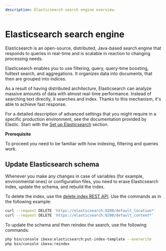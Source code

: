 ```yaml
---
description: Elasticsearch search engine overview.
---
```


# Elasticsearch search engine

Elasticsearch is an open-source, distributed, Java-based search engine that responds to queries in real-time and is scalable in reaction to changing processing needs.

Elasticsearch enables you to use filtering, query, query-time boosting, fulltext search, and aggregations.
It organizes data into documents, that then are grouped into indices.

As a result of having distributed architecture, Elasticsearch can analyze massive amounts of data with almost real-time performance.
Instead of searching text directly, it searches and index.
Thanks to this mechanism, it's able to achieve fast response.

For a detailed description of advanced settings that you might require in a specific production environment, see the documentation provided by Elastic.
Start with the [Set up Elasticsearch](https://www.elastic.co/guide/en/elasticsearch/reference/7.7/setup.html) section.

**Prerequisite**

To proceed you need to be familiar with how indexing, filtering and queries work.

## Update Elasticsearch schema

Whenever you make any changes in case of variables (for example, environmental ones) or configuration files, you need to erase Elasticsearch index, update the schema, and rebuild the index.

To delete the index, use the [delete index REST API](https://www.elastic.co/guide/en/elasticsearch/reference/7.17/indices-delete-index.html).
Use the commands as in the following example:

```bash
curl --request DELETE 'https://elasticsearch:9200/default_location*'
curl --request DELETE 'https://elasticsearch:9200/default_content*'
```

To update the schema and then reindex the search, use the following commands:

```bash
php bin/console ibexa:elasticsearch:put-index-template --overwrite
php bin/console ibexa:reindex
```
